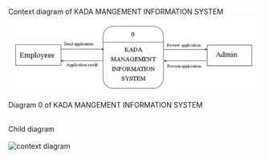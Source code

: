 Context diagram of KADA MANGEMENT INFORMATION SYSTEM 
<img src="9.0 Requirement Analysis/image9.0/context diagram.jpg " width="600">

Diagram 0 of KADA MANGEMENT INFORMATION SYSTEM 
<img src=" " width="600">

Child diagram  
<img src=" " width="600">
![context diagram](https://github.com/Elijah0413/TechMedico_Project_SAD_20232024/assets/150232192/96c3c66f-7e7f-49e3-a59f-8182d1b0f1bc)
